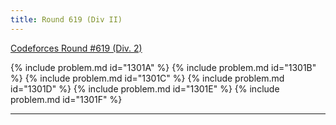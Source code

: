 ```yaml
---
title: Round 619 (Div II)
---
```


[Codeforces Round #619 (Div. 2)](https://codeforces.com/contest/1301)

{% include problem.md id="1301A" %}
{% include problem.md id="1301B" %}
{% include problem.md id="1301C" %}
{% include problem.md id="1301D" %}
{% include problem.md id="1301E" %}
{% include problem.md id="1301F" %}

* * *

<object data='notes/R-619.pdf' width='1000' height='1000' type='application/pdf'/>
